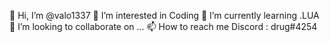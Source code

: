👋 Hi, I’m @valo1337
👀 I’m interested in Coding
🌱 I’m currently learning .LUA
💞️ I’m looking to collaborate on ...
📫 How to reach me Discord : drug#4254
